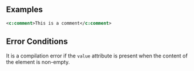 ## Examples

```xml
<c:comment>This is a comment</c:comment>
```

## Error Conditions

It is a compilation error if the `value` attribute is present when the content of the element is non-empty.

